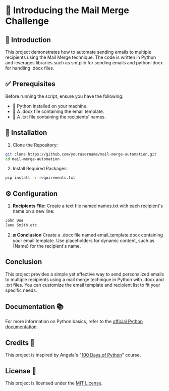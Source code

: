 # **📧 Introducing the Mail Merge Challenge**

## **📝 Introduction**
This project demonstrates how to automate sending emails to multiple recipients using the Mail Merge technique. The code is written in Python and leverages libraries such as smtplib for sending emails and python-docx for handling .docx files.

## **✅ Prerequisites**
Before running the script, ensure you have the following:
- 🐍 Python installed on your machine.
- 📄 A .docx file containing the email template.
- 📃 A .txt file containing the recipients' names.
## **📂 Installation**
1) Clone the Repository:
```bash
git clone https://github.com/yourusername/mail-merge-automation.git
cd mail-merge-automation
```
2) Install Required Packages:
```bash
pip install -r requirements.txt
```

## **⚙️ Configuration**
1) **Recipients File:**
Create a text file named names.txt with each recipient's name on a new line:
```bash
John Doe
Jane Smith etc.
```
2) **🔚 Conclusion**
Create a .docx file named email_template.docx containing your email template. Use placeholders for dynamic content, such as {Name} for the recipient's name.

## **Conclusion**
This project provides a simple yet effective way to send personalized emails to multiple recipients using a mail merge technique in Python with .docx and .txt files. You can customize the email template and recipient list to fit your specific needs.
## **Documentation 📚**
For more information on Python basics, refer to the [official Python documentation](https://docs.python.org/3/).

## **Credits 👏**
This project is inspired by Angela's "[100 Days of Python](https://www.udemy.com/course/100-days-of-code/?couponCode=LETSLEARNNOWPP)" course.

## **License 📄**
This project is licensed under the [MIT License](https://github.com/muhammadazeem110/Python-Projects/blob/main/LICENSE).
